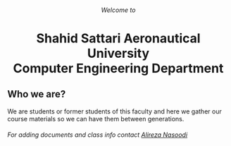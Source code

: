 <h6 align="center">Welcome to</h6>
<h1 align="center">Shahid Sattari Aeronautical University </br> Computer Engineering Department</h1>

## Who we are?
We are students or former students of this faculty and here we gather our course materials so we can have them between generations.

<h6 align="left">For adding documents and class info contact <a href="mailto:alireza.nasoodi@aut.ac.ir"> Alireza Nasoodi</h6>
